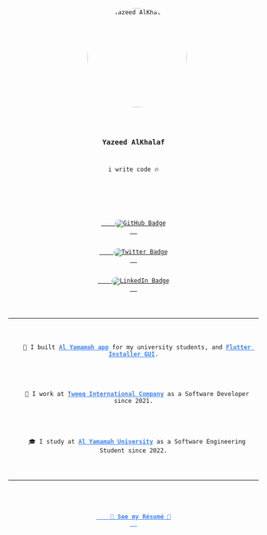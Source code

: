 <code>

<p align="center">
  <img src="https://yazeed.alkhalaf.dev/images/me-grey.jpg" alt="Yazeed AlKhalaf" width="200px" height="200px" style="border-radius: 50%;" />
</p>

<h3 align="center">Yazeed AlKhalaf</h3>
<p align="center">i write code 🔥</p>


<p align="center">
  <!-- GitHub Badge -->
  <a href="https://github.com/YazeedAlKhalaf" target="_blank">
    <img src="https://img.shields.io/badge/-GitHub-313131?style=flat-square&logo=github&logoColor=white" alt="GitHub Badge" style="border-radius: 8px;" />
  </a>
  <!-- Twitter Badge -->
  <a href="https://twitter.com/yazeedalkhalaf" target="_blank">
    <img src="https://img.shields.io/badge/-Twitter-313131?style=flat-square&logo=twitter&logoColor=white" alt="Twitter Badge" style="border-radius: 8px;" />
  </a>
  <!-- LinkedIn Badge -->
  <a href="https://www.linkedin.com/in/yazeedalkhalaf/" target="_blank">
    <img src="https://img.shields.io/badge/-LinkedIn-313131?style=flat-square&logo=linkedin&logoColor=white" alt="LinkedIn Badge" style="border-radius: 8px;" />
  </a>
</p>

---

<p align="center">
  📘 I built <b><a href="https://github.com/YazeedAlKhalaf/alyamamah" target="_blank" style="color: #3C82F6">Al Yamamah app</a></b> for my university students, and <b><a href="https://github.com/YazeedAlKhalaf/Flutter_Installer" target="_blank" style="color: #3C82F6">Flutter Installer GUI</a></b>.
</p>

<p align="center">
  💼 I work at <b><a href="https://tweeq.sa/" target="_blank" style="color: #3C82F6">Tweeq International Company</a></b> as a Software Developer since 2021.
</p>

<p align="center">
  🎓 I study at <b><a href="https://yu.edu.sa/" target="_blank" style="color: #3C82F6">Al Yamamah University</a></b> as a Software Engineering Student since 2022.
</p>

---

<p align="center">
  <a href="https://yazeed.alkhalaf.dev/files/resume.pdf" target="_blank" style="color: #3C82F6;">
    <b>📄 See my Résumé 📄</b>
  </a>
</p>

</code>